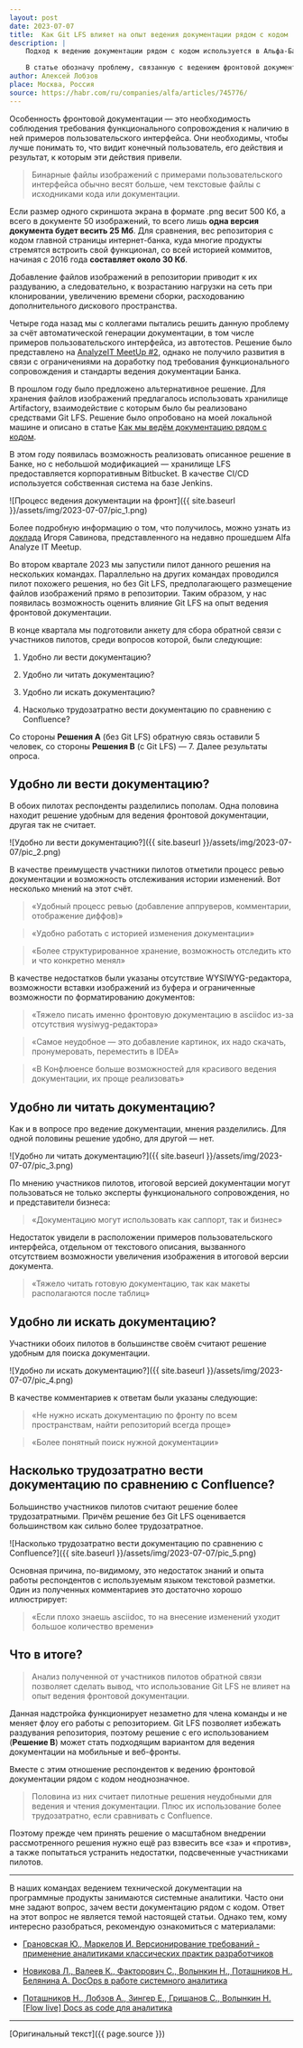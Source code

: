 ```yaml
---
layout: post
date: 2023-07-07
title:  Как Git LFS влияет на опыт ведения документации рядом с кодом
description: |
    Подход к ведению документации рядом с кодом используется в Альфа-Банке на протяжении нескольких лет. Он хорошо подходит для документирования API и сервисов, не требующего примеров пользовательского интерфейса. Однако с документацией на мобильные и веб-фронты ситуация немного сложнее.<br><br>

    В статье обозначу проблему, связанную с ведением фронтовой документации рядом с кодом, и приведу одно из решений на базе Git LFS. Затем поделюсь результатами двух пилотов, проведённых в Банке во втором квартале 2023. Их результаты помогут оценить влияние Git LFS на опыт ведения фронтовой документации рядом с кодом. Статья подойдёт всем, кто занимается подготовкой технической документации на программные продукты.
author: Алексей Лобзов
place: Москва, Россия
source: https://habr.com/ru/companies/alfa/articles/745776/
---
```


Особенность фронтовой документации — это необходимость соблюдения требования функционального сопровождения к наличию в ней примеров пользовательского интерфейса. Они необходимы, чтобы лучше понимать то, что видит конечный пользователь, его действия и результат, к которым эти действия привели.

> Бинарные файлы изображений с примерами пользовательского интерфейса обычно весят больше, чем текстовые файлы с исходниками кода или документации.

Если размер одного скриншота экрана в формате .png весит 500 Кб, а всего в документе 50 изображений, то всего лишь **одна версия документа будет весить 25 Мб**. Для сравнения, вес репозитория с кодом главной страницы интернет-банка, куда многие продукты стремятся встроить свой функционал, со всей историей коммитов, начиная с 2016 года **составляет около 30 Кб**.

Добавление файлов изображений в репозитории приводит к их раздуванию, а следовательно, к возрастанию нагрузки на сеть при клонировании, увеличению времени сборки, расходованию дополнительного дискового пространства.

Четыре года назад мы с коллегами пытались решить данную проблему за счёт автоматической генерации документации, в том числе примеров пользовательского интерфейса, из автотестов. Решение было представлено на [AnalyzeIT MeetUp #2](https://habr.com/ru/companies/alfa/articles/455441/), однако не получило развития в связи с ограничениями на доработку под требования функционального сопровождения и стандарты ведения документации Банка.

В прошлом году было предложено альтернативное решение. Для хранения файлов изображений предлагалось использовать хранилище Artifactory, взаимодействие с которым было бы реализовано средствами Git LFS. Решение было опробовано на моей локальной машине и описано в статье [Как мы ведём документацию рядом с кодом](https://habr.com/ru/companies/alfa/articles/680556/).

В этом году появилась возможность реализовать описанное решение в Банке, но с небольшой модификацией — хранилище LFS предоставляется корпоративным Bitbucket. В качестве CI/CD используется собственная система на базе Jenkins.

![Процесс ведения документации на фронт]({{ site.baseurl }}/assets/img/2023-07-07/pic_1.png)

Более подробную информацию о том, что получилось, можно узнать из [доклада](https://www.youtube.com/watch?v=IBjTFx5HNas) Игоря Савинова, представленного на недавно прошедшем Alfa Analyze IT Meetup.

Во втором квартале 2023 мы запустили пилот данного решения на нескольких командах. Параллельно на других командах проводился пилот похожего решения, но без Git LFS, предполагающего размещение файлов изображений прямо в репозитории. Таким образом, у нас появилась возможность оценить влияние Git LFS на опыт ведения фронтовой документации.

В конце квартала мы подготовили анкету для сбора обратной связи с участников пилотов, среди вопросов которой, были следующие:

1. Удобно ли вести документацию?

2. Удобно ли читать документацию?

3. Удобно ли искать документацию?

4. Насколько трудозатратно вести документацию по сравнению с Confluence?

Со стороны **Решения А** (без Git LFS) обратную связь оставили 5 человек, со стороны **Решения В** (с Git LFS) — 7. Далее результаты опроса.

## Удобно ли вести документацию?

В обоих пилотах респонденты разделились пополам. Одна половина находит решение удобным для ведения фронтовой документации, другая так не считает.

![Удобно ли вести документацию?]({{ site.baseurl }}/assets/img/2023-07-07/pic_2.png)

В качестве преимуществ участники пилотов отметили процесс ревью документации и возможность отслеживания истории изменений. Вот несколько мнений на этот счёт.

> «Удобный процесс ревью (добавление аппруверов, комментарии, отображение диффов)»

> «Удобно работать с историей изменения документации»

> «Более структурированное хранение, возможность отследить кто и что конкретно менял»

В качестве недостатков были указаны отсутствие WYSIWYG-редактора, возможности вставки изображений из буфера и ограниченные возможности по форматированию документов:

> «Тяжело писать именно фронтовую документацию в asciidoc из-за отсутствия wysiwyg-редактора»

> «Самое неудобное — это добавление картинок, их надо скачать, пронумеровать, переместить в IDEA»

> «В Конфлюенсе больше возможностей для красивого ведения документации, их проще реализовать»

## Удобно ли читать документацию?

Как и в вопросе про ведение документации, мнения разделились. Для одной половины решение удобно, для другой — нет.

![Удобно ли читать документацию?]({{ site.baseurl }}/assets/img/2023-07-07/pic_3.png)

По мнению участников пилотов, итоговой версией документации могут пользоваться не только эксперты функционального сопровождения, но и представители бизнеса:

> «Документацию могут использовать как саппорт, так и бизнес»

Недостаток увидели в расположении примеров пользовательского интерфейса, отдельном от текстового описания, вызванного отсутствием возможности увеличения изображения в итоговой версии документа.

> «Тяжело читать готовую документацию, так как макеты располагаются после таблиц»

## Удобно ли искать документацию?

Участники обоих пилотов в большинстве своём считают решение удобным для поиска документации.

![Удобно ли искать документацию?]({{ site.baseurl }}/assets/img/2023-07-07/pic_4.png)

В качестве комментариев к ответам были указаны следующие:

> «Не нужно искать документацию по фронту по всем пространствам, найти репозиторий всегда проще»

> «Более понятный поиск нужной документации»

## Насколько трудозатратно вести документацию по сравнению с Confluence?

Большинство участников пилотов считают решение более трудозатратными. Причём решение без Git LFS оценивается большинством как сильно более трудозатратное.

![Насколько трудозатратно вести документацию по сравнению с Confluence?]({{ site.baseurl }}/assets/img/2023-07-07/pic_5.png)

Основная причина, по-видимому, это недостаток знаний и опыта работы респондентов с используемым языком текстовой разметки. Один из полученных комментариев это достаточно хорошо иллюстрирует:

> «Если плохо знаешь asciidoc, то на внесение изменений уходит большое количество времени»

## Что в итоге?

> Анализ полученной от участников пилотов обратной связи позволяет сделать вывод, что использование Git LFS не влияет на опыт ведения фронтовой документации.

Данная надстройка функционирует незаметно для члена команды и не меняет флоу его работы с репозиторием. Git LFS позволяет избежать раздувания репозитория, поэтому решение с его использованием (**Решение В**) может стать подходящим вариантом для ведения документации на мобильные и веб-фронты.

Вместе с этим отношение респондентов к ведению фронтовой документации рядом с кодом неоднозначное.

> Половина из них считает пилотные решения неудобными для ведения и чтения документации. Плюс их использование более трудозатратно, если сравнивать с Confluence.

Поэтому прежде чем принять решение о масштабном внедрении рассмотренного решения нужно ещё раз взвесить все «за» и «против», а также попытаться устранить недостатки, подсвеченные участниками пилотов.

---

В наших командах ведением технической документации на программные продукты занимаются системные аналитики. Часто они мне задают вопрос, зачем вести документацию рядом с кодом. Ответ на этот вопрос не является темой настоящей статьи. Однако тем, кому интересно разобраться, рекомендую ознакомиться с материалами:

* [Грановская Ю., Маркелов И. Версионирование требований - применение аналитиками классических практик разработчиков](https://analystdays.ru/ru/talk/58553)

* [Новикова Л., Валеев К., Факторович С., Волынкин Н., Поташников Н., Белянина А. DocOps в работе системного аналитика](https://flowconf.ru/talks/e01ce8c8594242f58260d6a71b26de95/)

* [Поташников Н., Лобзов А., Зингер Е., Гришанов С., Волынкин Н. [Flow live] Docs as code для аналитика](https://www.youtube.com/watch?v=ok9KMRCbrq8)

---

[Оригинальный текст]({{ page.source }})